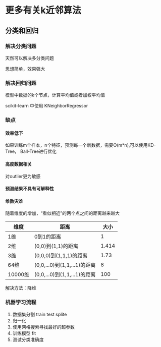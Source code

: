 
# 更多有关k近邻算法

## 分类和回归

### 解决分类问题

天然可以解决多分类问题

思想简单，效果强大

### 解决回归问题

模型中数据的k个节点，计算平均值或者加权平均值

scikit-learn 中使用 KNeighborRegressor

### 缺点

#### 效率低下

如果训练m个样本，n个特征，预测每一个新数据，需要O(m*n),可以使用KD-Tree， Ball-Tree进行优化

#### 高度数据相关

对outlier更为敏感

#### 预测结果不具有可解释性

#### 维数灾难

随着维度的增加，“看似相近”的两个点之间的距离越来越大

维度 | 距离 | 大小
--- | --- | ---
1维|0到1的距离|1
2维|(0,0)到(1,1)的距离|1.414
3维|(0,0,0)到(1,1,1)的距离|1.73
64维|(0,0,...0)到(1,1,...1)的距离|8
10000维|(0,0,...0)到(1,1,...1)的距离|100

解决方法：降维

### 机器学习流程

1. 数据集分割 train test splite
2. 归一化
3. 使用网格搜索寻找最好的超参数
4. 训练模型 fit
5. 测试分类准确度
